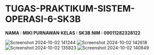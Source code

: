 # TUGAS-PRAKTIKUM-SISTEM-OPERASI-6-SK3B

**NAMA : MIKI PURNAWAN**
**KELAS : SK3B**
**NIM : 09011282328122**

![Screenshot 2024-10-02 141244](https://github.com/user-attachments/assets/a370b5ed-6aa6-4f74-84bd-bf978d858be5)
![Screenshot 2024-10-02 142618](https://github.com/user-attachments/assets/60dc1024-5c8c-4b41-a088-21e570c1e0df)
![Screenshot 2024-10-02 135823](https://github.com/user-attachments/assets/57133771-01b3-4a46-a2f7-ab986834a20c)
![Screenshot 2024-10-02 140849](https://github.com/user-attachments/assets/17d04457-85ec-4b96-8207-c2677c845a18)
